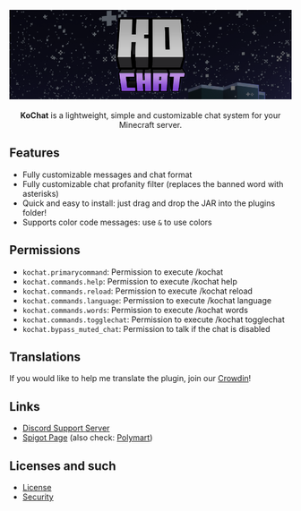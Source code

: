 <p align="center">
  <img src="https://raw.githubusercontent.com/KoPlugins/KoChat/main/resources/images/banner.png" alt="Plugin Banner" width=640 /><br><br>
  <strong>KoChat</strong> is a lightweight, simple and customizable chat system for your Minecraft server.
</p>

## Features
- Fully customizable messages and chat format
- Fully customizable chat profanity filter (replaces the banned word with asterisks)
- Quick and easy to install: just drag and drop the JAR into the plugins folder!
- Supports color code messages: use `&` to use colors

## Permissions
- `kochat.primarycommand`: Permission to execute /kochat
- `kochat.commands.help`: Permission to execute /kochat help
- `kochat.commands.reload`: Permission to execute /kochat reload
- `kochat.commands.language`: Permission to execute /kochat language
- `kochat.commands.words`: Permission to execute /kochat words
- `kochat.commands.togglechat`: Permission to execute /kochat togglechat
- `kochat.bypass_muted_chat`: Permission to talk if the chat is disabled

## Translations
If you would like to help me translate the plugin, join our [Crowdin](https://crowdin.com/project/koplugins)!

## Links
- [Discord Support Server](https://discord.gg/k4MpVVYdFE)
- [Spigot Page](https://www.spigotmc.org/resources/kochat.107564/) (also check: [Polymart](https://polymart.org/resource/kochat.3415))

## Licenses and such
- [License](/LICENSE)
- [Security](/SECURITY.md)
